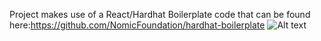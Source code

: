 
Project makes use of a React/Hardhat Boilerplate code that can be found here:https://github.com/NomicFoundation/hardhat-boilerplate
![Alt text](http://full/path/to/img.jpg "Optional title")

